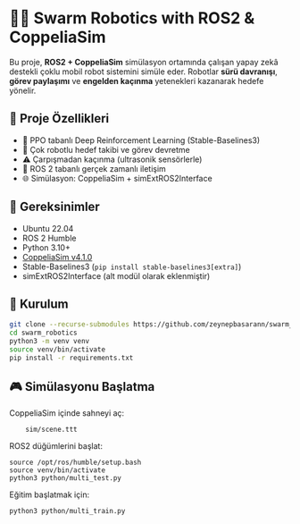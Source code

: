 # 🧠🤖 Swarm Robotics with ROS2 & CoppeliaSim

Bu proje, **ROS2 + CoppeliaSim** simülasyon ortamında çalışan yapay zekâ destekli çoklu mobil robot sistemini simüle eder. Robotlar **sürü davranışı**, **görev paylaşımı** ve **engelden kaçınma** yetenekleri kazanarak hedefe yönelir.

## 🚀 Proje Özellikleri

- 🧠 PPO tabanlı Deep Reinforcement Learning (Stable-Baselines3)
- 🧭 Çok robotlu hedef takibi ve görev devretme
- ⚠️ Çarpışmadan kaçınma (ultrasonik sensörlerle)
- 🔄 ROS 2 tabanlı gerçek zamanlı iletişim
- 🌐 Simülasyon: CoppeliaSim + simExtROS2Interface


## 🧩 Gereksinimler

- Ubuntu 22.04
- ROS 2 Humble
- Python 3.10+
- [CoppeliaSim v4.1.0](https://www.coppeliarobotics.com/)
- Stable-Baselines3 (`pip install stable-baselines3[extra]`)
- simExtROS2Interface (alt modül olarak eklenmiştir)

## 🔧 Kurulum

```bash
git clone --recurse-submodules https://github.com/zeynepbasarann/swarm_robotics.git
cd swarm_robotics
python3 -m venv venv
source venv/bin/activate
pip install -r requirements.txt
```
## 🎮 Simülasyonu Başlatma

CoppeliaSim içinde sahneyi aç:

        sim/scene.ttt

ROS2 düğümlerini başlat:

    source /opt/ros/humble/setup.bash
    source venv/bin/activate
    python3 python/multi_test.py

Eğitim başlatmak için:

    python3 python/multi_train.py
    

